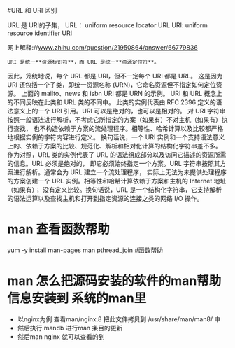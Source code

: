 #URL 和 URI 区别

URL 是 URI的子集，
URL： uniform resource locator URL
URI:  uniform resource identifier URI


网上解释://www.zhihu.com/question/21950864/answer/66779836

    URI 是统一**资源标识符**，而 URL 是统一**资源定位符**。
因此，笼统地说，每个 URL 都是 URI，但不一定每个 URI 都是 URL。
    这是因为 URI 还包括一个子类，即统一资源名称 (URN)，它命名资源但不指定如何定位资源。
上面的 mailto、news 和 isbn URI 都是 URN 的示例。 URI 和 URL 概念上的不同反映在此类和 URL 类的不同中。
     此类的实例代表由 RFC 2396 定义的语法意义上的一个 URI 引用。URI 可以是绝对的，也可以是相对的。
对 URI 字符串按照一般语法进行解析，不考虑它所指定的方案（如果有）不对主机（如果有）执行查找，
也不构造依赖于方案的流处理程序。相等性、哈希计算以及比较都严格地根据实例的字符内容进行定义。
换句话说，一个 URI 实例和一个支持语法意义上的、依赖于方案的比较、规范化、解析和相对化计算的结构化字符串差不多。
 作为对照，URL 类的实例代表了 URL 的语法组成部分以及访问它描述的资源所需的信息。URL 必须是绝对的，
即它必须始终指定一个方案。URL 字符串按照其方案进行解析。通常会为 URL 建立一个流处理程序，
实际上无法为未提供处理程序的方案创建一个 URL 实例。相等性和哈希计算依赖于方案和主机的 Internet 地址（如果有）；
没有定义比较。换句话说，URL 是一个结构化字符串，它支持解析的语法运算以及查找主机和打开到指定资源的连接之类的网络 I/O 操作。


# man 查看函数帮助

yum -y install man-pages 
man pthread_join #函数帮助

# man 怎么把源码安装的软件的man帮助信息安装到 系统的man里

* 以nginx为例 查看man/nginx.8 把此文件拷贝到 /usr/share/man/man8/ 中
* 然后执行 mandb 进行man 条目的更新 
* 然后man nginx 就可以查看的到
